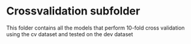 # Crossvalidation subfolder
This folder contains all the models that perform 10-fold cross validation using the cv dataset and tested on the dev dataset
